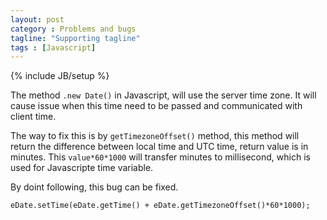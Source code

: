 ```yaml
---
layout: post
category : Problems and bugs
tagline: "Supporting tagline"
tags : [Javascript]
---
```

{% include JB/setup %}

The method `.new Date()` in Javascript, will use the server time zone. It will cause issue when this time need to be passed and communicated with client time.

The way to fix this is by `getTimezoneOffset()` method, this method will return the difference between local time and UTC time, return value is in minutes. This `value*60*1000` will transfer minutes to millisecond, which is used for Javascripte time variable.

By doint following, this bug can be fixed.

~~~
eDate.setTime(eDate.getTime() + eDate.getTimezoneOffset()*60*1000);
~~~
